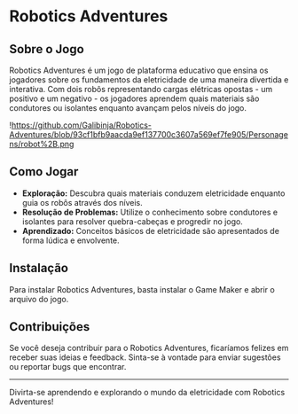 # Robotics Adventures

## Sobre o Jogo
Robotics Adventures é um jogo de plataforma educativo que ensina os jogadores sobre os fundamentos da eletricidade de uma maneira divertida e interativa. Com dois robôs representando cargas elétricas opostas - um positivo e um negativo - os jogadores aprendem quais materiais são condutores ou isolantes enquanto avançam pelos níveis do jogo.

!https://github.com/Galibinja/Robotics-Adventures/blob/93cf1bfb9aacda9ef137700c3607a569ef7fe905/Personagens/robot%2B.png
## Como Jogar
- **Exploração:** Descubra quais materiais conduzem eletricidade enquanto guia os robôs através dos níveis.
- **Resolução de Problemas:** Utilize o conhecimento sobre condutores e isolantes para resolver quebra-cabeças e progredir no jogo.
- **Aprendizado:** Conceitos básicos de eletricidade são apresentados de forma lúdica e envolvente.

## Instalação
Para instalar Robotics Adventures, basta instalar o Game Maker e abrir o arquivo do jogo.

## Contribuições
Se você deseja contribuir para o Robotics Adventures, ficaríamos felizes em receber suas ideias e feedback. Sinta-se à vontade para enviar sugestões ou reportar bugs que encontrar.

---

Divirta-se aprendendo e explorando o mundo da eletricidade com Robotics Adventures!
